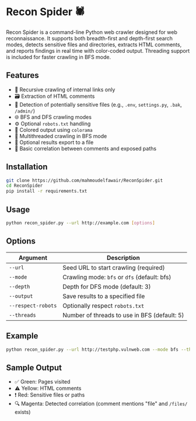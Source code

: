 Recon Spider 🕷️
================

Recon Spider is a command-line Python web crawler designed for web reconnaissance. It supports both breadth-first and depth-first search modes, detects sensitive files and directories, extracts HTML comments, and reports findings in real time with color-coded output. Threading support is included for faster crawling in BFS mode.

Features
--------
- 🔎 Recursive crawling of internal links only
- 🗃️ Extraction of HTML comments
- 📁 Detection of potentially sensitive files (e.g., `.env`, `settings.py`, `.bak`, `/admin/`)
- 🌐 BFS and DFS crawling modes
- ⚙️ Optional `robots.txt` handling
- 🎨 Colored output using `colorama`
- 🧵 Multithreaded crawling in BFS mode
- 📄 Optional results export to a file
- 🧠 Basic correlation between comments and exposed paths

Installation
------------
```bash
git clone https://github.com/mahmoudelfawair/ReconSpider.git
cd ReconSpider
pip install -r requirements.txt
```

Usage
-----
```bash
python recon_spider.py --url http://example.com [options]
```

Options
-------
| Argument             | Description                                              |
|----------------------|----------------------------------------------------------|
| `--url`              | Seed URL to start crawling (required)                   |
| `--mode`             | Crawling mode: `bfs` or `dfs` (default: bfs)            |
| `--depth`            | Depth for DFS mode (default: 3)                         |
| `--output`           | Save results to a specified file                        |
| `--respect-robots`   | Optionally respect `robots.txt`                         |
| `--threads`          | Number of threads to use in BFS (default: 5)            |

Example
-------
```bash
python recon_spider.py --url http://testphp.vulnweb.com --mode bfs --threads 10 --output report.txt
```

Sample Output
-------------
- ✅ Green: Pages visited
- ⚠️ Yellow: HTML comments
- ❗ Red: Sensitive files or paths
- 🔍 Magenta: Detected correlation (comment mentions "file" and `/files/` exists)
